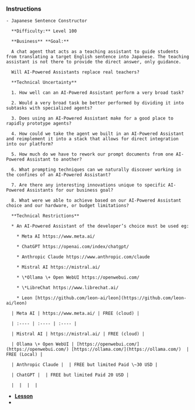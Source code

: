 ### Instructions
	- Japanese Sentence Constructor
	  
	  **Difficulty:** Level 100
	  
	  **Business** **Goal:**   
	  
	  A chat agent that acts as a teaching assistant to guide students from translating a target English sentence into Japanese. The teaching assistant is not there to provide the direct answer, only guidance.
	  
	  Will AI-Powered Assistants replace real teachers?
	  
	  **Technical Uncertainty**
	  
	  1. How well can an AI-Powered Assistant perform a very broad task?  
	  
	  2. Would a very broad task be better performed by dividing it into subtasks with specialized agents?  
	  
	  3. Does using an AI-Powered Assistant make for a good place to rapidly prototype agents?  
	  
	  4. How could we take the agent we built in an AI-Powered Assistant and reimplement it into a stack that allows for direct integration into our platform?    
	  
	  5. How much do we have to rework our prompt documents from one AI-Powered Assistant to another?  
	  
	  6. What prompting techniques can we naturally discover working in the confines of an AI-Powered Assistant?  
	  
	  7. Are there any interesting innovations unique to specific AI-Powered Assistants for our business goal?  
	  
	  8. What were we able to achieve based on our AI-Powered Assistant choice and our hardware, or budget limitations?
	  
	  **Technical Restrictions**
	  
	  * An AI-Powered Assistant of the developer’s choice must be used eg:   
	  
	    * Meta AI https://www.meta.ai/  
	  
	    * ChatGPT https://openai.com/index/chatgpt/  
	  
	    * Anthropic Claude https://www.anthropic.com/claude  
	  
	    * Mistral AI https://mistral.ai/  
	  
	    * \*Ollama \+ Open WebUI https://openwebui.com/  
	  
	    * \*LibreChat https://www.librechat.ai/  
	  
	    * Leon [https://github.com/leon-ai/leon](https://github.com/leon-ai/leon)
	  
	  | Meta AI | https://www.meta.ai/ | FREE (cloud) |
	  
	  | :---- | :---- | :---- |
	  
	  | Mistral AI | https://mistral.ai/ | FREE (cloud) |
	  
	  | Ollama \+ Open WebUI | [https://openwebui.com/](https://openwebui.com/) [https://ollama.com/](https://ollama.com/)  | FREE (Local) |
	  
	  | Anthropic Claude |  | FREE but limited Paid \~30 USD |
	  
	  | ChatGPT |  | FREE but limited Paid 20 USD |
	  
	  |  |  |  |
- [**Lesson**](https://app.exampro.co/student/journey/exp-genai)
-